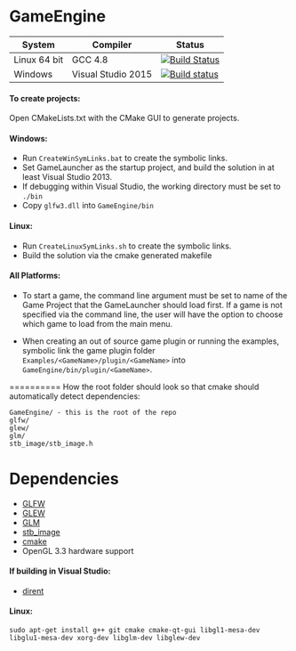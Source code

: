 GameEngine
==========
| System | Compiler | Status |
| ------ | -------- | ------ |
| Linux 64 bit | GCC 4.8 | [![Build Status](https://drone.io/github.com/BryceMehring/GameEngine/status.png)](https://drone.io/github.com/BryceMehring/GameEngine/latest) |
| Windows | Visual Studio 2015 | [![Build status](https://ci.appveyor.com/api/projects/status/ctb7oafj5gsri990?svg=true)](https://ci.appveyor.com/project/BryceMehring/gameengine) |


#### To create projects:
Open CMakeLists.txt with the CMake GUI to generate projects.

#### Windows: 
* Run `CreateWinSymLinks.bat` to create the symbolic links.
* Set GameLauncher as the startup project, and build the solution in at least Visual Studio 2013.
* If debugging within Visual Studio, the working directory must be set to `./bin`
* Copy `glfw3.dll` into `GameEngine/bin`

#### Linux:
* Run `CreateLinuxSymLinks.sh` to create the symbolic links.
* Build the solution via the cmake generated makefile

#### All Platforms: 
* To start a game, the command line argument must be set to name of the Game Project that the GameLauncher should load first. If a game is not specified via the command line, the user will have the option to choose which game to load from the main menu.

* When creating an out of source game plugin or running the examples, symbolic link the game plugin folder `Examples/<GameName>/plugin/<GameName>` into `GameEngine/bin/plugin/<GameName>`.

==========
How the root folder should look so that cmake should automatically detect dependencies:

    GameEngine/ - this is the root of the repo
    glfw/
    glew/
    glm/
    stb_image/stb_image.h

Dependencies
==========

* [GLFW](https://github.com/glfw/glfw)
* [GLEW](http://glew.sourceforge.net/)
* [GLM](https://github.com/g-truc/glm)
* [stb_image](https://github.com/nothings/stb)
* [cmake](http://www.cmake.org/)
* OpenGL 3.3 hardware support

#### If building in Visual Studio:
* [dirent](http://www.softagalleria.net/dirent.php)

#### Linux: 

    sudo apt-get install g++ git cmake cmake-qt-gui libgl1-mesa-dev libglu1-mesa-dev xorg-dev libglm-dev libglew-dev
